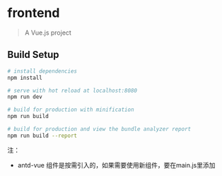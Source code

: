 # frontend

> A Vue.js project

## Build Setup

``` bash
# install dependencies
npm install

# serve with hot reload at localhost:8080
npm run dev

# build for production with minification
npm run build

# build for production and view the bundle analyzer report
npm run build --report
```
注：
- antd-vue 组件是按需引入的，如果需要使用新组件，要在main.js里添加
